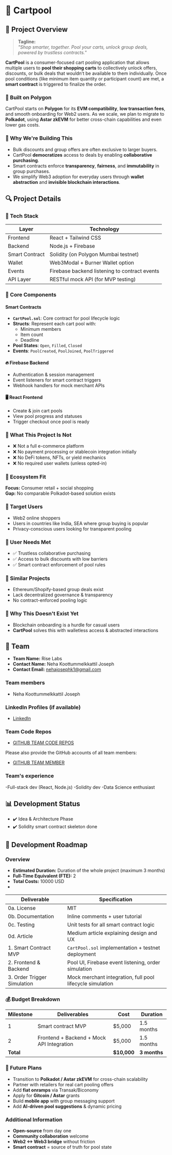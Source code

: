 # 📝 Cartpool

## 🌟 Project Overview

> **Tagline:**  
> _"Shop smarter, together. Pool your carts, unlock group deals, powered by trustless contracts."_

**CartPool** is a consumer-focused cart pooling application that allows multiple users to **pool their shopping carts** to collectively unlock offers, discounts, or bulk deals that wouldn’t be available to them individually. Once pool conditions (like minimum item quantity or participant count) are met, a **smart contract** is triggered to finalize the order.

### 🔗 Built on Polygon

CartPool starts on **Polygon** for its **EVM compatibility**, **low transaction fees**, and smooth onboarding for Web2 users. As we scale, we plan to migrate to **Polkadot**, using **Astar zkEVM** for better cross-chain capabilities and even lower gas costs.



### 🎯 Why We're Building This

- Bulk discounts and group offers are often exclusive to larger buyers.
- CartPool **democratizes** access to deals by enabling **collaborative purchasing**.
- Smart contracts enforce **transparency**, **fairness**, and **immutability** in group purchases.
- We simplify Web3 adoption for everyday users through **wallet abstraction** and **invisible blockchain interactions**.



## 🔍 Project Details

### 🧱 Tech Stack

| Layer        | Technology                      |
|--------------|----------------------------------|
| Frontend     | React + Tailwind CSS             |
| Backend      | Node.js + Firebase               |
| Smart Contract | Solidity (on Polygon Mumbai testnet) |
| Wallet       | Web3Modal + Burner Wallet option |
| Events       | Firebase backend listening to contract events |
| API Layer    | RESTful mock API (for MVP testing) |


### 🧩 Core Components
#### Smart Contracts
- **`CartPool.sol`**: Core contract for pool lifecycle logic
- **Structs**: Represent each cart pool with:
  - Minimum members
  - Item count
  - Deadline
- **Pool States**: `Open`, `Filled`, `Closed`
- **Events**: `PoolCreated`, `PoolJoined`, `PoolTriggered`

#### 🔥 Firebase Backend
- Authentication & session management
- Event listeners for smart contract triggers
- Webhook handlers for mock merchant APIs

#### 🖥 React Frontend
- Create & join cart pools
- View pool progress and statuses
- Trigger checkout once pool is ready


### 🚫 What This Project Is Not

- ❌ Not a full e-commerce platform  
- ❌ No payment processing or stablecoin integration initially  
- ❌ No DeFi tokens, NFTs, or yield mechanics  
- ❌ No required user wallets (unless opted-in)  



### 🧩 Ecosystem Fit

**Focus:** Consumer retail + social shopping  
**Gap:** No comparable Polkadot-based solution exists  

### 🎯 Target Users

- Web2 online shoppers  
- Users in countries like India, SEA where group buying is popular  
- Privacy-conscious users looking for transparent pooling  


### 🎯 User Needs Met

- ✅ Trustless collaborative purchasing  
- ✅ Access to bulk discounts with low barriers  
- ✅ Smart contract enforcement of pool rules  



### 🧠 Similar Projects

- Ethereum/Shopify-based group deals exist  
- Lack decentralized governance & transparency  
- No contract-enforced pooling logic  


### 🤔 Why This Doesn't Exist Yet

- Blockchain onboarding is a hurdle for casual users  
- **CartPool** solves this with walletless access & abstracted interactions  


## 👥 Team

- **Team Name:** Rise Labs
- **Contact Name:** Neha Koottummelkkattil Joseph
- **Contact Email:** nehajosephk1@gmail.com

### Team members

- Neha Koottummelkkattil Joseph

### LinkedIn Profiles (if available)

- [LinkedIn](https://www.linkedin.com/in/neha-joseph-00b2952a4/)


### Team Code Repos

- [GITHUB TEAM CODE REPOS](https://github.com/nehajosephh/RISE-LABS)

Please also provide the GitHub accounts of all team members:

- [GITHUB TEAM MEMBER](https://github.com/nehajosephh)

### Team's experience
-Full-stack dev (React, Node.js) 
-Solidity dev
-Data Science enthusiast


## 📊 Development Status

- ✔️ Idea & Architecture Phase  
- ✔️ Solidity smart contract skeleton done

## 📅 Development Roadmap

### Overview

- **Estimated Duration:** Duration of the whole project (maximum 3 months)
- **Full-Time Equivalent (FTE):**  2
- **Total Costs:** 10000 USD
- 


| Deliverable             | Specification                                             |
|-------------------------|-----------------------------------------------------------|
| 0a. License             | MIT                                                       |
| 0b. Documentation       | Inline comments + user tutorial                           |
| 0c. Testing             | Unit tests for all smart contract logic                   |
| 0d. Article             | Medium article explaining design and UX                   |
| 1. Smart Contract MVP   | `CartPool.sol` implementation + testnet deployment        |
| 2. Frontend & Backend   | Pool UI, Firebase event listening, order simulation       |
| 3. Order Trigger Simulation | Mock merchant integration, full pool lifecycle simulation |

### 💰 Budget Breakdown

| Milestone    | Deliverables                               | Cost    | Duration     |
|--------------|--------------------------------------------|---------|--------------|
| 1            | Smart contract MVP                         | $5,000  | 1.5 months   |
| 2            | Frontend + Backend + Mock API Integration  | $5,000  | 1.5 months   |
| **Total**    |                                            | **$10,000** | **3 months** |



### 🔮 Future Plans

-  Transition to **Polkadot / Astar zkEVM** for cross-chain scalability  
-  Partner with retailers for real cart pooling offers  
-  Add **fiat onramps** via Transak/Biconomy  
-  Apply for **Gitcoin / Astar** grants  
-  Build **mobile app** with group messaging support  
-  Add **AI-driven pool suggestions** & dynamic pricing  

### Additional Information

 - **Open-source** from day one  
-  **Community collaboration** welcome  
-  **Web2 <-> Web3 bridge** without friction  
-  **Smart contract** = source of truth for pool state  
